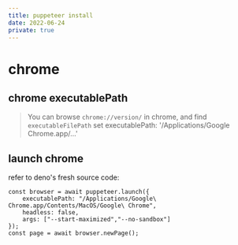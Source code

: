 ```yaml
---
title: puppeteer install
date: 2022-06-24
private: true
---
```


# chrome

## chrome executablePath

> You can browse `chrome://version/` in chrome, and find `executableFilePath`
> set executablePath: '/Applications/Google Chrome.app/...'


## launch chrome
refer to deno's fresh source code:

    const browser = await puppeteer.launch({
        executablePath: "/Applications/Google\ Chrome.app/Contents/MacOS/Google\ Chrome",
        headless: false,
        args: ["--start-maximized","--no-sandbox"]
    });
    const page = await browser.newPage();
